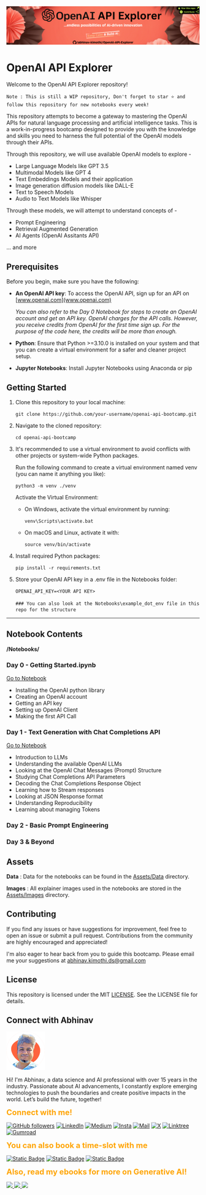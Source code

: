 <a href="https://www.openai.com">
    <img src="./Assets/Images/Readme Header.png">
</a>

# OpenAI API Explorer

Welcome to the OpenAI API Explorer repository!

`Note : This is still a WIP repository, Don't forget to star ⭐ and follow this repository for new notebooks every week! `

This repository attempts to become a gateway to mastering the OpenAI APIs for natural language processing and artificial intelligence tasks. This is a work-in-progress bootcamp designed to provide you with the knowledge and skills you need to harness the full potential of the OpenAI models through their APIs.

Through this repository, we will use available OpenAI models to explore -

- Large Language Models like GPT 3.5
- Multimodal Models like GPT 4
- Text Embeddings Models and their application
- Image generation diffusion models like DALL-E
- Text to Speech Models
- Audio to Text Models like Whisper

Through these models, we will attempt to understand concepts of -

- Prompt Engineering
- Retrieval Augmented Generation
- AI Agents (OpenAI Assitants API)

... and more



## Prerequisites

Before you begin, make sure you have the following:

- __An OpenAI API key__: To access the OpenAI API, sign up for an API on [www.openai.com](www.openai.com) 

    _You can also refer to the Day 0 Notebook for steps to create an OpenAI account and get an API key. OpenAI charges for the API calls. However, you receive credits from OpenAI for the first time sign up. For the purpose of the code here, the credits will be more than enough._
- __Python__: Ensure that Python >=3.10.0 is installed on your system and that you can create a virtual environment for a safer and cleaner project setup.
- __Jupyter Notebooks__: Install Jupyter Notebooks using Anaconda or pip


## Getting Started

1. Clone this repository to your local machine:

    ```
    git clone https://github.com/your-username/openai-api-bootcamp.git
    ```

2. Navigate to the cloned repository:

    ```
    cd openai-api-bootcamp
    ``` 

3. It's recommended to use a virtual environment to avoid conflicts with other projects or system-wide Python packages.

    Run the following command to create a virtual environment named venv (you can name it anything you like):

    ```
    python3 -m venv ./venv
    ```

    Activate the Virtual Environment:

    - On Windows, activate the virtual environment by running:

        ```
        venv\Scripts\activate.bat
        ```
    - On macOS and Linux, activate it with:
        ```
        source venv/bin/activate
        ```

4. Install required Python packages:


    ```
    pip install -r requirements.txt
    ```

5. Store your OpenAI API key in a .env file in the Notebooks folder:

    ```
    OPENAI_API_KEY=<YOUR API KEY>

    ### You can also look at the Notebooks\example_dot_env file in this repo for the structure
    ```



---
## Notebook Contents
__/Notebooks/__

### Day 0 - Getting Started.ipynb 
[Go to Notebook](./Notebooks/Day%200%20-%20Getting%20Started.ipynb)

- Installing the OpenAI python library
- Creating an OpenAI account
- Getting an API key
- Setting up OpenAI Client
- Making the first API Call

### Day 1 - Text Generation with Chat Completions API 
[Go to Notebook](./Notebooks/Day%201%20-%20Text%20Generation%20with%20Chat%20Completions%20API.ipynb)

- Introduction to LLMs
- Understanding the available OpenAI LLMs
- Looking at the OpenAI Chat Messages (Prompt) Structure
- Studying Chat Completions API Parameters
- Decoding the Chat Completions Response Object
- Learning how to Stream responses
- Looking at JSON Response format
- Understanding Reproducibility
- Learning about managing Tokens

### Day 2 - Basic Prompt Engineering 

### Day 3 & Beyond 



## Assets

__Data__ : Data for the notebooks can be found in the [Assets/Data](./Assets/Data/) directory.

__Images__ : All explainer images used in the notebooks are stored in the [Assets/Images](./Assets/Images/) directory.

## Contributing
If you find any issues or have suggestions for improvement, feel free to open an issue or submit a pull request. Contributions from the community are highly encouraged and appreciated!

I'm also eager to hear back from you to guide this bootcamp. Please email me your suggestions at abhinav.kimothi.ds@gmail.com

## License
This repository is licensed under the MIT [LICENSE](./LICENSE). See the LICENSE file for details.

## Connect with Abhinav

<img src="./Assets/Images/Profile_AK.png" width=100> 

Hi! I'm Abhinav, a data science and AI professional with over 15 years in the industry. Passionate about AI advancements, I constantly explore emerging technologies to push the boundaries and create positive impacts in the world. Let’s build the future, together!

<span style="font-size: 20px; color: orange"><b>Connect with me!</b></span>


[![GitHub followers](https://img.shields.io/badge/Github-000000?style=for-the-badge&logo=github&logoColor=black&color=orange)](https://github.com/abhinav-kimothi)
[![LinkedIn](https://img.shields.io/badge/LinkedIn-000000?style=for-the-badge&logo=linkedin&logoColor=orange&color=black)](https://www.linkedin.com/comm/mynetwork/discovery-see-all?usecase=PEOPLE_FOLLOWS&followMember=abhinav-kimothi)
[![Medium](https://img.shields.io/badge/Medium-000000?style=for-the-badge&logo=medium&logoColor=black&color=orange)](https://medium.com/@abhinavkimothi)
[![Insta](https://img.shields.io/badge/Instagram-000000?style=for-the-badge&logo=instagram&logoColor=orange&color=black)](https://www.instagram.com/akaiworks/)
[![Mail](https://img.shields.io/badge/email-000000?style=for-the-badge&logo=gmail&logoColor=black&color=orange)](mailto:abhinav.kimothi.ds@gmail.com)
[![X](https://img.shields.io/badge/Follow-000000?style=for-the-badge&logo=X&logoColor=orange&color=black)](https://twitter.com/abhinav_kimothi)
[![Linktree](https://img.shields.io/badge/Linktree-000000?style=for-the-badge&logo=linktree&logoColor=black&color=orange)](https://linktr.ee/abhinavkimothi)
[![Gumroad](https://img.shields.io/badge/Gumroad-000000?style=for-the-badge&logo=gumroad&logoColor=orange&color=black)](https://abhinavkimothi.gumroad.com/)


<span style="font-size: 20px; color: orange"><b>You can also book a time-slot with me</b></span>


[![Static Badge](https://img.shields.io/badge/Resume%20Review%20(DS/AI/ML)%20(30%20min)-000000?style=for-the-badge&logo=googlecalendar&logoColor=blue&color=black)](https://topmate.io/abhinav_kimothi/544382)
[![Static Badge](https://img.shields.io/badge/AIML%20Learning%20Path%20(30%20min)-000000?style=for-the-badge&logo=googlecalendar&logoColor=black&color=blue)](https://topmate.io/abhinav_kimothi/544380)
[![Static Badge](https://img.shields.io/badge/Generative%20AI%20Consulting%20(60%20min)-000000?style=for-the-badge&logo=googlecalendar&logoColor=blue&color=black)](https://topmate.io/abhinav_kimothi/544379)


<span style="font-size: 20px; color: orange"><b>Also, read my ebooks for more on Generative AI!</b></span>


<a href="https://abhinavkimothi.gumroad.com/l/GenAILLM" target="_blank">
    <img src="https://public-files.gumroad.com/jsdnnne2gnhu61f6hrdprwx2255i" width=150>
</a><a href="https://abhinavkimothi.gumroad.com/l/RAG" target="_blank">
    <img src="https://public-files.gumroad.com/v17k9tp2fnbbtg8iwoxt4m3xgivq" width=150>
</a><a href="https://abhinavkimothi.gumroad.com/l/GenAITaxonomy" target="_blank">
    <img src="https://public-files.gumroad.com/a730ysxb7a928bb5xkz6fuqabaqp" width=150>
</a>








